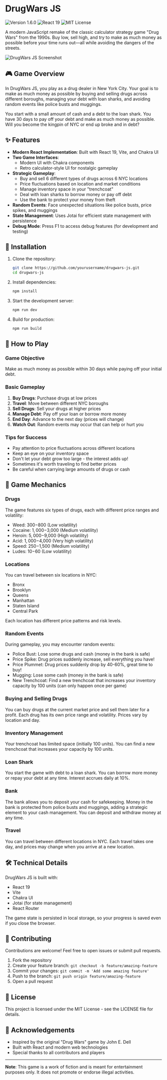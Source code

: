 # DrugWars JS

<img src="https://img.shields.io/badge/version-1.6.0-blue" alt="Version 1.6.0" /> <img src="https://img.shields.io/badge/react-19.0.0-61DAFB" alt="React 19" /> <img src="https://img.shields.io/badge/license-MIT-green" alt="MIT License" />

A modern JavaScript remake of the classic calculator strategy game "Drug Wars" from the 1990s. Buy low, sell high, and try to make as much money as possible before your time runs out—all while avoiding the dangers of the streets.

![DrugWars JS Screenshot](screenshot.png)

## 🎮 Game Overview

In DrugWars JS, you play as a drug dealer in New York City. Your goal is to make as much money as possible by buying and selling drugs across different boroughs, managing your debt with loan sharks, and avoiding random events like police busts and muggings.

You start with a small amount of cash and a debt to the loan shark. You have 30 days to pay off your debt and make as much money as possible. Will you become the kingpin of NYC or end up broke and in debt?

## ✨ Features

- **Modern React Implementation**: Built with React 19, Vite, and Chakra UI
- **Two Game Interfaces**: 
  - Modern UI with Chakra components
  - Retro calculator-style UI for nostalgic gameplay
- **Strategic Gameplay**:
  - Buy and sell 6 different types of drugs across 6 NYC locations
  - Price fluctuations based on location and market conditions
  - Manage inventory space in your "trenchcoat"
  - Deal with loan sharks to borrow money or pay off debt
  - Use the bank to protect your money from theft
- **Random Events**: Face unexpected situations like police busts, price spikes, and muggings
- **State Management**: Uses Jotai for efficient state management with persistence
- **Debug Mode**: Press F1 to access debug features (for development and testing)

## 🚀 Installation

1. Clone the repository:
   ```bash
   git clone https://github.com/yourusername/drugwars-js.git
   cd drugwars-js
   ```

2. Install dependencies:
   ```bash
   npm install
   ```

3. Start the development server:
   ```bash
   npm run dev
   ```

4. Build for production:
   ```bash
   npm run build
   ```

## 🎲 How to Play

### Game Objective
Make as much money as possible within 30 days while paying off your initial debt.

### Basic Gameplay
1. **Buy Drugs**: Purchase drugs at low prices
2. **Travel**: Move between different NYC boroughs
3. **Sell Drugs**: Sell your drugs at higher prices
4. **Manage Debt**: Pay off your loan or borrow more money
5. **End Day**: Advance to the next day (prices will change)
6. **Watch Out**: Random events may occur that can help or hurt you

### Tips for Success
- Pay attention to price fluctuations across different locations
- Keep an eye on your inventory space
- Don't let your debt grow too large - the interest adds up!
- Sometimes it's worth traveling to find better prices
- Be careful when carrying large amounts of drugs or cash

## 🧠 Game Mechanics

### Drugs
The game features six types of drugs, each with different price ranges and volatility:
- Weed: $300-$800 (Low volatility)
- Cocaine: $1,000-$3,000 (Medium volatility)
- Heroin: $5,000-$9,000 (High volatility)
- Acid: $1,000-$4,000 (Very high volatility)
- Speed: $250-$1,500 (Medium volatility)
- Ludes: $10-$60 (Low volatility)

### Locations
You can travel between six locations in NYC:
- Bronx
- Brooklyn
- Queens
- Manhattan
- Staten Island
- Central Park

Each location has different price patterns and risk levels.

### Random Events
During gameplay, you may encounter random events:
- Police Bust: Lose some drugs and cash (money in the bank is safe)
- Price Spike: Drug prices suddenly increase, sell everything you have!
- Price Plummet: Drug prices suddenly drop by 40-60%, great time to buy!
- Mugging: Lose some cash (money in the bank is safe)
- New Trenchcoat: Find a new trenchcoat that increases your inventory capacity by 100 units (can only happen once per game)

### Buying and Selling Drugs
You can buy drugs at the current market price and sell them later for a profit. Each drug has its own price range and volatility. Prices vary by location and day.

### Inventory Management
Your trenchcoat has limited space (initially 100 units). You can find a new trenchcoat that increases your capacity by 100 units.

### Loan Shark
You start the game with debt to a loan shark. You can borrow more money or repay your debt at any time. Interest accrues daily at 10%.

### Bank
The bank allows you to deposit your cash for safekeeping. Money in the bank is protected from police busts and muggings, adding a strategic element to your cash management. You can deposit and withdraw money at any time.

### Travel
You can travel between different locations in NYC. Each travel takes one day, and prices may change when you arrive at a new location.

## 🛠️ Technical Details

DrugWars JS is built with:
- React 19
- Vite
- Chakra UI
- Jotai (for state management)
- React Router

The game state is persisted in local storage, so your progress is saved even if you close the browser.

## 🤝 Contributing

Contributions are welcome! Feel free to open issues or submit pull requests.

1. Fork the repository
2. Create your feature branch: `git checkout -b feature/amazing-feature`
3. Commit your changes: `git commit -m 'Add some amazing feature'`
4. Push to the branch: `git push origin feature/amazing-feature`
5. Open a pull request

## 📜 License

This project is licensed under the MIT License - see the LICENSE file for details.

## 🙏 Acknowledgements

- Inspired by the original "Drug Wars" game by John E. Dell
- Built with React and modern web technologies
- Special thanks to all contributors and players

---

**Note**: This game is a work of fiction and is meant for entertainment purposes only. It does not promote or endorse illegal activities.
